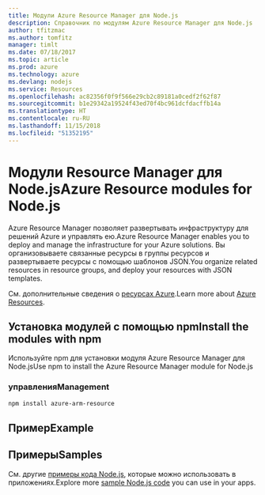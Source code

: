 ```yaml
---
title: Модули Azure Resource Manager для Node.js
description: Справочник по модулям Azure Resource Manager для Node.js
author: tfitzmac
ms.author: tomfitz
manager: timlt
ms.date: 07/18/2017
ms.topic: article
ms.prod: azure
ms.technology: azure
ms.devlang: nodejs
ms.service: Resources
ms.openlocfilehash: ac82356f0f9f566e29cb2c89181a0cedf2f62f87
ms.sourcegitcommit: b1e29342a19524f43ed70f4bc961dcfdacffb14a
ms.translationtype: HT
ms.contentlocale: ru-RU
ms.lasthandoff: 11/15/2018
ms.locfileid: "51352195"
---
```

# <a name="azure-resource-modules-for-nodejs"></a><span data-ttu-id="fcf72-103">Модули Resource Manager для Node.js</span><span class="sxs-lookup"><span data-stu-id="fcf72-103">Azure Resource modules for Node.js</span></span>

<span data-ttu-id="fcf72-104">Azure Resource Manager позволяет развертывать инфраструктуру для решений Azure и управлять ею.</span><span class="sxs-lookup"><span data-stu-id="fcf72-104">Azure Resource Manager enables you to deploy and manage the infrastructure for your Azure solutions.</span></span> <span data-ttu-id="fcf72-105">Вы организовываете связанные ресурсы в группы ресурсов и развертываете ресурсы с помощью шаблонов JSON.</span><span class="sxs-lookup"><span data-stu-id="fcf72-105">You organize related resources in resource groups, and deploy your resources with JSON templates.</span></span>

<span data-ttu-id="fcf72-106">См. дополнительные сведения о [ресурсах Azure](https://docs.microsoft.com/azure/azure-resource-manager/).</span><span class="sxs-lookup"><span data-stu-id="fcf72-106">Learn more about [Azure Resources](https://docs.microsoft.com/azure/azure-resource-manager/).</span></span>

## <a name="install-the-modules-with-npm"></a><span data-ttu-id="fcf72-107">Установка модулей с помощью npm</span><span class="sxs-lookup"><span data-stu-id="fcf72-107">Install the modules with npm</span></span>

<span data-ttu-id="fcf72-108">Используйте npm для установки модуля Azure Resource Manager для Node.js</span><span class="sxs-lookup"><span data-stu-id="fcf72-108">Use npm to install the Azure Resource Manager module for Node.js</span></span>

### <a name="management"></a><span data-ttu-id="fcf72-109">управления</span><span class="sxs-lookup"><span data-stu-id="fcf72-109">Management</span></span>

```bash
npm install azure-arm-resource
```

## <a name="example"></a><span data-ttu-id="fcf72-110">Пример</span><span class="sxs-lookup"><span data-stu-id="fcf72-110">Example</span></span>

## <a name="samples"></a><span data-ttu-id="fcf72-111">Примеры</span><span class="sxs-lookup"><span data-stu-id="fcf72-111">Samples</span></span>

<span data-ttu-id="fcf72-112">См. другие [примеры кода Node.js](https://azure.microsoft.com/resources/samples/?platform=nodejs), которые можно использовать в приложениях.</span><span class="sxs-lookup"><span data-stu-id="fcf72-112">Explore more [sample Node.js code](https://azure.microsoft.com/resources/samples/?platform=nodejs) you can use in your apps.</span></span>